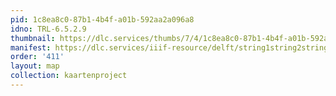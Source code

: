 ```yaml
---
pid: 1c8ea8c0-87b1-4b4f-a01b-592aa2a096a8
idno: TRL-6.5.2.9
thumbnail: https://dlc.services/thumbs/7/4/1c8ea8c0-87b1-4b4f-a01b-592aa2a096a8/full/400,339/0/default.jpg
manifest: https://dlc.services/iiif-resource/delft/string1string2string3/kaartenproject-2007/TRL-6.5.2.9
order: '411'
layout: map
collection: kaartenproject
---
```

